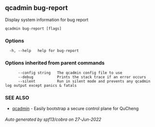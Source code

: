 ## qcadmin bug-report

Display system information for bug report

```
qcadmin bug-report [flags]
```

### Options

```
  -h, --help   help for bug-report
```

### Options inherited from parent commands

```
      --config string   The qcadmin config file to use
      --debug           Prints the stack trace if an error occurs
      --silent          Run in silent mode and prevents any qcadmin log output except panics & fatals
```

### SEE ALSO

* [qcadmin](qcadmin.md)	 - Easily bootstrap a secure control plane for QuCheng

###### Auto generated by spf13/cobra on 27-Jun-2022
